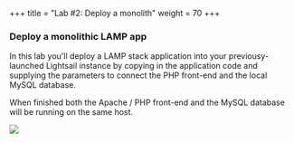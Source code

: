 +++
title = "Lab #2: Deploy a monolith"
weight = 70
+++

### Deploy a monolithic LAMP app

In this lab you'll deploy a LAMP stack application into your previousy-launched Lightsail instance by copying in the application code and supplying the parameters to connect the PHP front-end and the local MySQL database. 

When finished both the Apache / PHP front-end and the MySQL database will be running on the same host.  

![](../../images/lamp-architecture-1.jpg?classes=border)